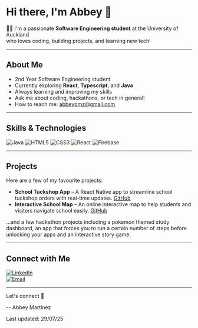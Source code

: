 # Hi there, I'm Abbey 💛

👩‍💻 I'm a passionate **Software Engineering student** at the University of Auckland  
who loves coding, building projects, and learning new tech! 

---

## About Me

- 2nd Year Software Engineering student  
- Currently exploring **React**, **Typescript**, and **Java**  
- Always learning and improving my skills  
- Ask me about coding, hackathons, or tech in general!  
- How to reach me: abbeypmz@gmail.com

---

## Skills & Technologies

![Java](https://img.shields.io/badge/Java-007396?style=for-the-badge&logo=java&logoColor=white)
![HTML5](https://img.shields.io/badge/HTML5-E34F26?style=for-the-badge&logo=html5&logoColor=white)
![CSS3](https://img.shields.io/badge/CSS3-1572B6?style=for-the-badge&logo=css3&logoColor=white)
![React](https://img.shields.io/badge/React-61DAFB?style=for-the-badge&logo=react&logoColor=black)
![Firebase](https://img.shields.io/badge/Firebase-FFCA28?style=for-the-badge&logo=firebase&logoColor=black)

---
## Projects

Here are a few of my favourite projects:

- **School Tuckshop App** – A React Native app to streamline school tuckshop orders with real-time updates. [GitHub](https://github.com/Tech-A/tuckshop-app)
- **Interactive School Map** – An online interactive map to help students and visitors navigate school easily. [GitHub](https://github.com/Tech-A/SchoolMap)

...and a few hackathon projects including a pokemon themed study dashboard, an app that forces you to run a certain number of steps before unlocking your apps and an interactive story game.

---

## Connect with Me

[![LinkedIn](https://img.shields.io/badge/LinkedIn-0077B5?style=for-the-badge&logo=linkedin&logoColor=white)](https://www.linkedin.com/in/abbey-martinez-4aa07731a/)  
[![Email](https://img.shields.io/badge/Email-D14836?style=for-the-badge&logo=gmail&logoColor=white)](mailto:abbeypmz@gmail.com)

---

Let's connect 🫶

-- Abbey Martinez 


Last updated: 29/07/25
